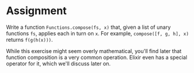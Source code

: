 # Assignment

Write a function `Functions.compose(fs, x)` that, given a list of unary functions `fs`, applies each in turn on `x`.
For example, `compose([f, g, h], x)` returns `f(g(h(x)))`.

While this exercise might seem overly mathematical, you'll find later that function composition is
a very common operation. Elixir even has a special operator for it, which we'll discuss later on.
